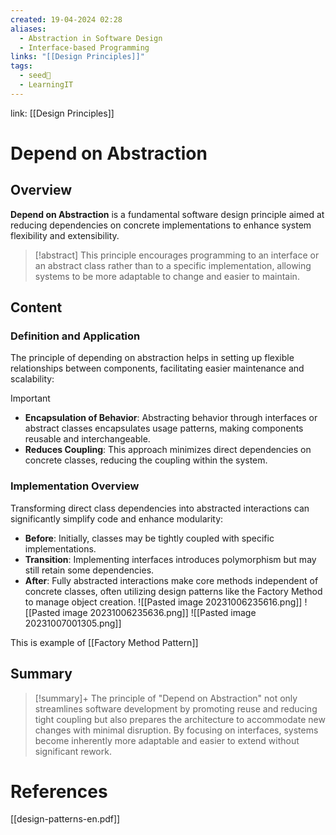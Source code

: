 ```yaml
---
created: 19-04-2024 02:28
aliases:
  - Abstraction in Software Design
  - Interface-based Programming
links: "[[Design Principles]]"
tags:
  - seed🌱
  - LearningIT
---
```

link: [[Design Principles]]

# Depend on Abstraction

## Overview

**Depend on Abstraction** is a fundamental software design principle aimed at reducing dependencies on concrete implementations to enhance system flexibility and extensibility.

> [!abstract] 
> This principle encourages programming to an interface or an abstract class rather than to a specific implementation, allowing systems to be more adaptable to change and easier to maintain.

## Content

### Definition and Application

The principle of depending on abstraction helps in setting up flexible relationships between components, facilitating easier maintenance and scalability:

> [!important]
> 
> - **Encapsulation of Behavior**: Abstracting behavior through interfaces or abstract classes encapsulates usage patterns, making components reusable and interchangeable.
> - **Reduces Coupling**: This approach minimizes direct dependencies on concrete classes, reducing the coupling within the system.

### Implementation Overview

Transforming direct class dependencies into abstracted interactions can significantly simplify code and enhance modularity:

- **Before**: Initially, classes may be tightly coupled with specific implementations.
- **Transition**: Implementing interfaces introduces polymorphism but may still retain some dependencies.
- **After**: Fully abstracted interactions make core methods independent of concrete classes, often utilizing design patterns like the Factory Method to manage object creation.
 ![[Pasted image 20231006235616.png]] ![[Pasted image 20231006235636.png]] ![[Pasted image 20231007001305.png]]

This is example of [[Factory Method Pattern]]

## Summary

>[!summary]+ 
>The principle of "Depend on Abstraction" not only streamlines software development by promoting reuse and reducing tight coupling but also prepares the architecture to accommodate new changes with minimal disruption. By focusing on interfaces, systems become inherently more adaptable and easier to extend without significant rework.

# References

[[design-patterns-en.pdf]]
